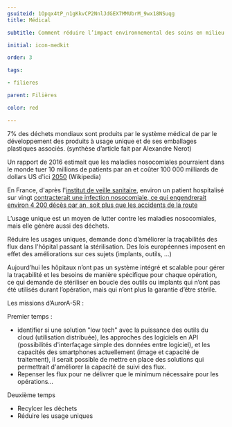 ```yaml
---
gsuiteid: 1Opqx4tP_n1gKkvCP2NnlJdGEX7MMUbrM_9wx18NSuqg
title: Médical

subtitle: Comment réduire l’impact environnemental des soins en milieu médical ? 

initial: icon-medkit 

order: 3

tags:

- filieres

parent: Filières

color: red

---
```


7% des déchets mondiaux sont produits par le système médical de par le développement des produits à usage unique et de ses emballages plastiques associés. (synthèse d’article fait par Alexandre Nerot)

Un rapport de 2016 estimait que les maladies nosocomiales pourraient dans le monde tuer 10 millions de patients par an et coûter 100 000 milliards de dollars US d'ici [2050](https://www.google.com/url?q=https://fr.wikipedia.org/wiki/2050&sa=D&source=editors&ust=1623834012918000&usg=AOvVaw1AeVBnSxOlRl5QrJ4CHYxs) (Wikipedia)

En France, d'après l'[institut de veille sanitaire](https://www.google.com/url?q=https://fr.wikipedia.org/wiki/Institut_de_veille_sanitaire&sa=D&source=editors&ust=1623834012918000&usg=AOvVaw1F0kwTeBQQlRooNPG9Iftl), environ un patient hospitalisé sur vingt [contracterait une infection nosocomiale, ce qui engendrerait environ 4 200 décès par an, soit plus que les accidents de la route](https://www.google.com/url?q=https://fr.wikipedia.org/wiki/Infection_nosocomiale%23cite_note-2&sa=D&source=editors&ust=1623834012919000&usg=AOvVaw1FAM4Hs8t8dNJQpJ3JOLrO)

L’usage unique est un moyen de lutter contre les maladies nosocomiales, mais elle génère aussi des déchets.

Réduire les usages uniques, demande donc d’améliorer la traçabilités des flux dans l'hôpital passant la stérilisation. Des lois européennes imposent en effet des améliorations sur ces sujets (implants, outils, …)

Aujourd’hui les hôpitaux n’ont pas un système intégré et scalable pour gérer la traçabilité et les besoins de manière spécifique pour chaque opération, ce qui demande de stériliser en boucle des outils ou implants qui n’ont pas été utilisés durant l’opération, mais qui n’ont plus la garantie d’être stérile.

Les missions d’AurorA-5R :

Premier temps :


* identifier si une solution "low tech" avec la puissance des outils du cloud (utilisation distribuée), les approches des logiciels en API (possibilités d'interfaçage simple des données entre logiciel), et les capacités des smartphones actuellement (image et capacité de traitement), il serait possible de mettre en place des solutions qui permettrait d'améliorer la capacité de suivi des flux.
* Repenser les flux pour ne délivrer que le minimum nécessaire pour les opérations…

Deuxième temps 


* Recylcer les déchets 
* Réduire les usage uniques

